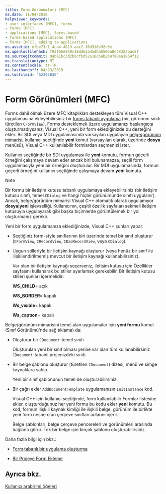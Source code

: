 ```yaml
---
title: Form Görünümleri (MFC)
ms.date: 11/04/2016
helpviewer_keywords:
- user interfaces [MFC], forms
- forms [MFC]
- applications [MFC], forms-based
- forms-based applications [MFC]
- forms [MFC], adding to applications
ms.assetid: efbe73c1-4ca4-4613-aac2-30d916e92c0e
ms.openlocfilehash: f93f65e949c18ddb1ad5dba859ba8c4832abac8f
ms.sourcegitcommit: 0ab61bc3d2b6cfbd52a16c6ab2b97a8ea1864f12
ms.translationtype: MT
ms.contentlocale: tr-TR
ms.lasthandoff: 04/23/2019
ms.locfileid: "62392836"
---
```

# <a name="form-views-mfc"></a>Form Görünümleri (MFC)

Forms dahil olmak üzere MFC kitaplıkları destekleyen tüm Visual C++ uygulamasına ekleyebilirsiniz bir [forms tabanlı uygulama](../mfc/reference/creating-a-forms-based-mfc-application.md) (bir, görünüm sınıfı türetilen `CFormView`). Forms desteklemek üzere uygulamanızı başlangıçta oluşturmadıysanız, Visual C++, yeni bir form eklediğinizde bu desteğini ekler. Bir SDI veya MDI uygulamasında varsayılan uygulayan [belge/görünüm mimarisi](../mfc/document-view-architecture.md), kullanıcı seçtiğinde **yeni** komut (varsayılan olarak, üzerinde **dosya** menüsü), Visual C++ kullanılabilir formlardan seçmenizi ister.

Kullanıcı seçtiğinde bir SDI uygulaması ile **yeni** komutu, formun geçerli örneğini çalışmaya devam eder ancak biri bulunamazsa, seçili form uygulamasıyla yeni bir örneğini oluşturulur. Bir MDI uygulamasında, formun geçerli örneğini kullanıcı seçtiğinde çalışmaya devam **yeni** komutu.

> [!NOTE]
>  Bir formu bir iletişim kutusu tabanlı uygulamaya ekleyebilirsiniz (bir iletişim kutusu sınıfı, temel `CDialog` ve hangi hiçbir görünümünde sınıfı uygulanır). Ancak, belge/görünüm mimarisi Visual C++ otomatik olarak uygulamıyor **dosya**&#124;**yeni** işlevselliği. Kullanıcının, çeşitli özellik sayfaları sekmeli iletişim kutusuyla uygulayarak gibi başka biçimlerde görüntülemek bir yol oluşturmanız gerekir.

Yeni bir form uygulamanıza eklediğinizde, Visual C++ şunları yapar:

- Seçtiğiniz form-style sınıflarının biri üzerinde temel bir sınıf oluşturur (`CFormView`, `CRecordView`, `CDaoRecordView`, veya `CDialog`).

- Uygun stilleriyle bir iletişim kaynağı oluşturur (veya henüz bir sınıf ile ilişkilendirilmemiş mevcut bir iletişim kaynağı kullanabilirsiniz).

   Var olan bir iletişim kaynağı seçerseniz, iletişim kutusu için Özellikler sayfasını kullanarak bu stiller ayarlamak gerekebilir. Bir iletişim kutusu stilleri şunları içermelidir:

     **WS_CHILD**= açık

     **WS_BORDER**= kapalı

     **Ws_vısıble**= kapalı

     **Ws_captıon**= kapalı

Belge/görünüm mimarisini temel alan uygulamalar için **yeni formu** komut (Sınıf Görünümü'nde sağ tıklama) da:

- Oluşturur bir `CDocument`-temel sınıfı

   Oluşturulan yeni bir sınıf olması yerine var olan tüm kullanabilirsiniz `CDocument`-tabanlı projenizdeki sınıfı.

- Bir belge şablonu oluşturur (türetilen `CDocument`) dizesi, menü ve simge kaynaklara sahip.

   Yeni bir sınıf şablonunun temel de oluşturabilirsiniz.

- Bir çağrı ekler `AddDocumentTemplate` uygulamanızın `InitInstance` kod.

   Visual C++ için kullanıcı seçtiğinde, form kullanılabilir Formlar listesine ekler. oluşturduğunuz her yeni formu bu kodu ekler **yeni** komutu. Bu kod, formun ilişkili kaynak kimliği ile ilişkili belge, görünüm ile birlikte yeni form nesne olun çerçeve sınıfları adlarını içerir.

   Belge şablonları, belge çerçeve pencereleri ve görünümleri arasında bağlantı görür. Tek bir belge için birçok şablonu oluşturabilirsiniz.

Daha fazla bilgi için bkz.:

- [Form tabanlı bir uygulama oluşturma](../mfc/reference/creating-a-forms-based-mfc-application.md)

- [Bir Projeye Form Ekleme](../mfc/inserting-a-form-into-a-project.md)

## <a name="see-also"></a>Ayrıca bkz.

[Kullanıcı arabirimi öğeleri](../mfc/user-interface-elements-mfc.md)
